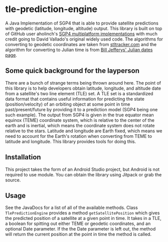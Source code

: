 # tle-prediction-engine
A Java Implementation of SGP4 that is able to provide satellite predictions with geodetic (latitude, longitude, altitude) output. This library is built on top of GitHub user aholinch's [SGP4 multiplatform implementations](https://github.com/aholinch/sgp4/) with much credit going to David Vallado's original widely used code. The algorithms for converting to geodetic coordinates are taken from [stltracker.com](http://www.stltracker.com/resources/equations) and the algorithm for converting to Julian time is from [Bill Jefferys' Julian dates page](https://quasar.as.utexas.edu/BillInfo/JulianDatesG.html).

## Some quick background for the layperson
There are a bunch of strange terms being thrown around here. The point of this library is to help developers obtain latitude, longitude, and altitude date from a satellite's two line element (TLE) set. A TLE set is a standardized data format that contains useful information for predicting the state (position/velocity) of an orbiting object at some point in time past/present/future by providing it to a prediction model (SGP4 being one such example). The output from SGP4 is given in the true equator mean equinox (TEME) coordinate system, which is relative to the center of the earth and is inertial, which means the coordinate system does not rotate relative to the stars. Latitude and longitude are Earth fixed, which means we need to account for the Earth's rotation when converting from TEME to latitude and longitude. This library provides tools for doing this.

## Installation
This project takes the form of an Android Studio project, but Android is not required to use module. You can obtain the library using Jitpack or grab the source.

## Usage
See the JavaDocs for a list of all of the available methods. Class `TlePredictionEngine` provides a method `getSatellitePosition` which gives the predicted position of a satellite at a given point in time. It takes in a TLE, a boolean for spitting out either TEME or geodetic coordinates, and an optional Date parameter. If the the Date parameter is left out, the method will return the current position at the point in time the method is called.




